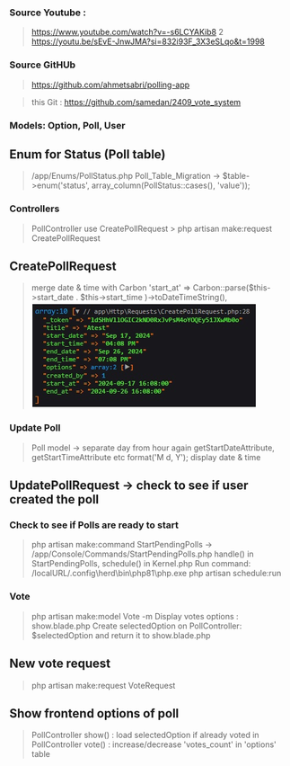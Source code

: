 ### Source Youtube :

> https://www.youtube.com/watch?v=-s6LCYAKib8
> 2 https://youtu.be/sEvE-JnwJMA?si=832i93F_3X3eSLqo&t=1998

### Source GitHUb

> https://github.com/ahmetsabri/polling-app

> this Git : https://github.com/samedan/2409_vote_system

### Models: Option, Poll, User

## Enum for Status (Poll table)

> /app/Enums/PollStatus.php
> Poll_Table_Migration -> $table->enum('status', array_column(PollStatus::cases(), 'value'));

### Controllers

> PollController use CreatePollRequest > php artisan make:request CreatePollRequest

## CreatePollRequest

> merge date & time with Carbon
> 'start_at' => Carbon::parse($this->start_date . $this->start_time )->toDateTimeString(),
> ![Carbon merge](https://github.com/samedan/2409_vote_system/blob/main/public/images/printscreen1.jpg)

### Update Poll

> Poll model -> separate day from hour again
> getStartDateAttribute, getStartTimeAttribute etc
> format('M d, Y'); display date & time

## UpdatePollRequest -> check to see if user created the poll

### Check to see if Polls are ready to start

> php artisan make:command StartPendingPolls -> /app/Console/Commands/StartPendingPolls.php
> handle() in StartPendingPolls, schedule() in Kernel.php
> Run command: /localURL/.config\herd\bin\php81\php.exe php artisan schedule:run

### Vote

> php artisan make:model Vote -m
> Display votes options : show.blade.php
> Create selectedOption on PollController: $selectedOption and return it to show.blade.php

## New vote request

> php artisan make:request VoteRequest

## Show frontend options of poll

> PollController show() : load selectedOption if already voted in
> PollController vote() : increase/decrease 'votes_count' in 'options' table
